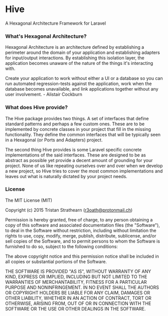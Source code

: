 # Hive

A Hexagonal Architecture Framework for Laravel

### What's Hexagonal Architecture?

Hexagonal Architecture is an architecture defined by establishing a perimeter around the domain of your application and establishing adapters for input/output interactions. By establishing this isolation layer, the application becomes unaware of the nature of the things it's interacting with.

Create your application to work without either a UI or a database so you can run automated regression-tests against the application, work when the database becomes unavailable, and link applications together without any user involvement. - Alistair Cockburn

### What does Hive provide?

The Hive package provides two things. A set of interfaces that define standard patterns and perhaps a few custom ones. These are to be implemented by concrete classes in your project that fill in the missing functionality. They define the common interfaces that will be typically seen in a Hexagonal (or Ports and Adapters) project.

The second thing Hive provides is some Laravel specific concrete implementations of the said interfaces. These are designed to be as abstract as possible yet provide a decent amount of grounding for your project. None of us like repeating ourselves over and over when we develop a new project, so Hive tries to cover the most common implementations and leaves out what is naturally dictated by your project needs.

### License

The MIT License (MIT)

Copyright (c) 2015 Tristan Strathearn (r3oath@protonmail.ch)

Permission is hereby granted, free of charge, to any person obtaining a copy
of this software and associated documentation files (the "Software"), to deal
in the Software without restriction, including without limitation the rights
to use, copy, modify, merge, publish, distribute, sublicense, and/or sell
copies of the Software, and to permit persons to whom the Software is
furnished to do so, subject to the following conditions:

The above copyright notice and this permission notice shall be included in
all copies or substantial portions of the Software.

THE SOFTWARE IS PROVIDED "AS IS", WITHOUT WARRANTY OF ANY KIND, EXPRESS OR
IMPLIED, INCLUDING BUT NOT LIMITED TO THE WARRANTIES OF MERCHANTABILITY,
FITNESS FOR A PARTICULAR PURPOSE AND NONINFRINGEMENT. IN NO EVENT SHALL THE
AUTHORS OR COPYRIGHT HOLDERS BE LIABLE FOR ANY CLAIM, DAMAGES OR OTHER
LIABILITY, WHETHER IN AN ACTION OF CONTRACT, TORT OR OTHERWISE, ARISING FROM,
OUT OF OR IN CONNECTION WITH THE SOFTWARE OR THE USE OR OTHER DEALINGS IN
THE SOFTWARE.
